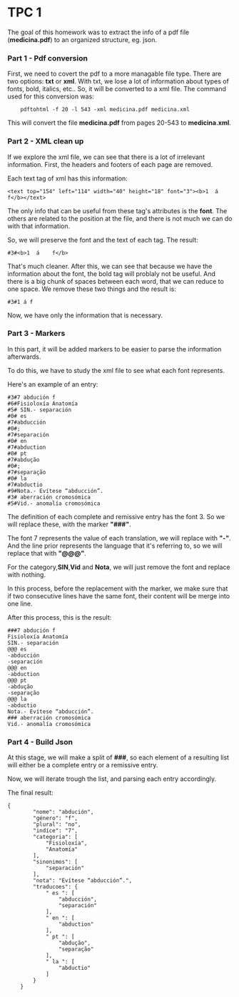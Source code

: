 # TPC 1

The goal of this homework was to extract the info of a pdf file (**medicina.pdf**) to an organized structure, eg. json.

### Part 1 - Pdf conversion

First, we need to covert the pdf to a more managable file type.
There are two options: **txt** or **xml**.
With txt, we lose a lot of information about types of fonts, bold, italics, etc..
So, it will be converted to a xml file.
The command used for this conversion was:

        pdftohtml -f 20 -l 543 -xml medicina.pdf medicina.xml

This will convert the file **medicina.pdf** from pages 20-543 to **medicina.xml**.

### Part 2 - XML clean up

If we explore the xml file, we can see that there is a lot of irrelevant information.
First, the headers and footers of each page are removed.

Each text tag of xml has this information: 

    <text top="154" left="114" width="40" height="18" font="3"><b>1  á    f</b></text>

The only info that can be useful from these tag's attributes is the **font**. The others are related to the position at the file, and there is not much we can do with that information.

So, we will preserve the font and the text of each tag. The result:

    #3#<b>1  á    f</b>

That's much cleaner. After this, we can see that because we have the information about the font, the bold tag will problaly not be useful.
And there is a big chunk of spaces between each word, that we can reduce to one space.
We remove these two things and the result is:

    #3#1 á f

Now, we have only the information that is necessary.

### Part 3 - Markers

In this part, it will be added markers to be easier to parse the information afterwards.

To do this, we have to study the xml file to see what each font represents.

Here's an example of an entry:

    #3#7 abdución f
    #6#Fisioloxía Anatomía
    #5# SIN.- separación
    #0# es 
    #7#abducción
    #0#; 
    #7#separación
    #0# en 
    #7#abduction
    #0# pt 
    #7#abdução
    #0#; 
    #7#separação
    #0# la 
    #7#abductio
    #9#Nota.- Evítese “abducción”.
    #3# aberración cromosómica 
    #5#Vid.- anomalía cromosómica


The definition of each complete and remissive entry has the font 3.
So we will replace these, with the marker **"###"**.

The font 7 represents the value of each translation, we will replace with **"-"**. And the line prior represents the language that it's referring to, so we will replace that with **"@@@"**.

For the category,**SIN**,**Vid** and **Nota**, we will just remove the font and replace with nothing.

In this process, before the replacement with the marker, we make sure that if two consecutive lines have the same font, their content will be merge into one line.

After this process, this is the result:

    ###7 abdución f
    Fisioloxía Anatomía
    SIN.- separación
    @@@ es 
    -abducción
    -separación
    @@@ en 
    -abduction
    @@@ pt 
    -abdução
    -separação
    @@@ la 
    -abductio
    Nota.- Evítese “abducción”.
    ### aberración cromosómica 
    Vid.- anomalía cromosómica

### Part 4 - Build Json

At this stage, we will make a split of **###**, so each element of a resulting list will either be a complete entry or a remissive entry.

Now, we will iterate trough the list, and parsing each entry accordingly.

The final result:

    {
            "nome": "abdución",
            "género": "f",
            "plural": "no",
            "indíce": "7",
            "categoria": [
                "Fisioloxía",
                "Anatomía"
            ],
            "sinonimos": [
                "separación"
            ],
            "nota": "Evítese “abducción”.",
            "traducoes": {
                " es ": [
                    "abducción",
                    "separación"
                ],
                " en ": [
                    "abduction"
                ],
                " pt ": [
                    "abdução",
                    "separação"
                ],
                " la ": [
                    "abductio"
                ]
            }
        }